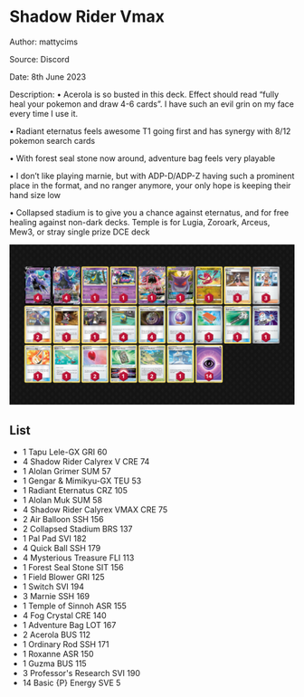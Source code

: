 # Shadow Rider Vmax

Author: mattycims

Source: Discord

Date: 8th June 2023

Description:
• Acerola is so busted in this deck. Effect should read “fully heal your pokemon and draw 4-6 cards”. I have such an evil grin on my face every time I use it.

• Radiant eternatus feels awesome T1 going first and has synergy with 8/12 pokemon search cards

• With forest seal stone now around, adventure bag feels very playable

• I don’t like playing marnie, but with ADP-D/ADP-Z having such a prominent place in the format, and no ranger anymore, your only hope is keeping their hand size low

• Collapsed stadium is to give you a chance against eternatus, and for free healing against non-dark decks. Temple is for Lugia, Zoroark, Arceus, Mew3, or stray single prize DCE deck

![decklist](../../images/SVI/Shadow%20Rider%20Vmax/2-%20Shadow%20Rider%20Vmax.png)

## List

* 1 Tapu Lele-GX GRI 60
* 4 Shadow Rider Calyrex V CRE 74
* 1 Alolan Grimer SUM 57
* 1 Gengar & Mimikyu-GX TEU 53
* 1 Radiant Eternatus CRZ 105
* 1 Alolan Muk SUM 58
* 4 Shadow Rider Calyrex VMAX CRE 75
* 2 Air Balloon SSH 156
* 2 Collapsed Stadium BRS 137
* 1 Pal Pad SVI 182
* 4 Quick Ball SSH 179
* 4 Mysterious Treasure FLI 113
* 1 Forest Seal Stone SIT 156
* 1 Field Blower GRI 125
* 1 Switch SVI 194
* 3 Marnie SSH 169
* 1 Temple of Sinnoh ASR 155
* 4 Fog Crystal CRE 140
* 1 Adventure Bag LOT 167
* 2 Acerola BUS 112
* 1 Ordinary Rod SSH 171
* 1 Roxanne ASR 150
* 1 Guzma BUS 115
* 3 Professor's Research SVI 190
* 14 Basic {P} Energy SVE 5

